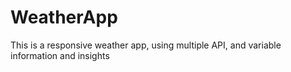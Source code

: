 # WeatherApp
This is a responsive weather app, using multiple API, and variable information and insights
